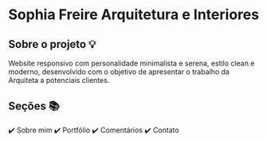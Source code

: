 # Sophia Freire Arquitetura e Interiores

## Sobre o projeto 💡

Website responsivo com personalidade minimalista e serena, estilo clean e moderno, desenvolvido com o objetivo de apresentar o trabalho da Arquiteta a potenciais clientes.

## Seções 📚

✔️ Sobre mim
✔️ Portfólio
✔️ Comentários
✔️ Contato
